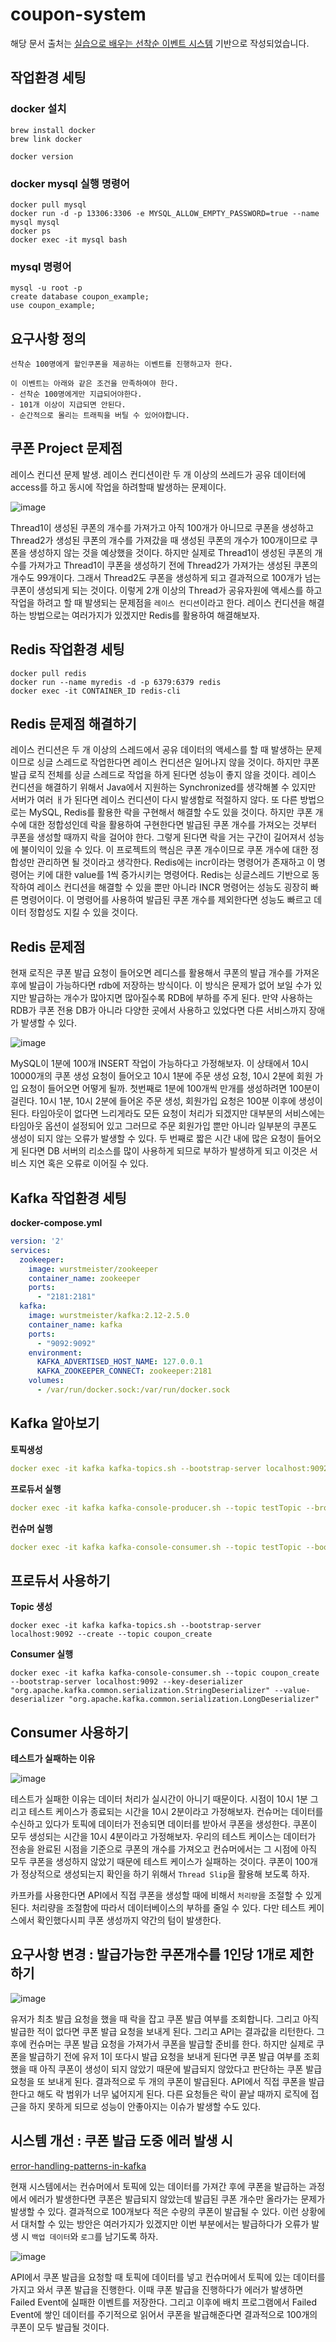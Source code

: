 # coupon-system
해당 문서 출처는 [실습으로 배우는 선착순 이벤트 시스템](https://www.inflearn.com/course/%EC%84%A0%EC%B0%A9%EC%88%9C-%EC%9D%B4%EB%B2%A4%ED%8A%B8-%EC%8B%9C%EC%8A%A4%ED%85%9C-%EC%8B%A4%EC%8A%B5) 기반으로 작성되었습니다. 

## 작업환경 세팅
### docker 설치
```
brew install docker
brew link docker

docker version
```

### docker mysql 실행 명령어
```
docker pull mysql
docker run -d -p 13306:3306 -e MYSQL_ALLOW_EMPTY_PASSWORD=true --name mysql mysql
docker ps
docker exec -it mysql bash
```

### mysql 명령어
```
mysql -u root -p
create database coupon_example;
use coupon_example;
```

## 요구사항 정의
```
선착순 100명에게 할인쿠폰을 제공하는 이벤트를 진행하고자 한다.

이 이벤트는 아래와 같은 조건을 만족하여야 한다.
- 선착순 100명에게만 지급되어야한다.
- 101개 이상이 지급되면 안된다.
- 순간적으로 몰리는 트래픽을 버틸 수 있어야합니다.
```

## 쿠폰 Project 문제점
레이스 컨디션 문제 발생. 레이스 컨디션이란 두 개 이상의 쓰레드가 공유 데이터에 access를 하고 동시에 작업을 하려할때 발생하는 문제이다.

![image](https://github.com/haeyonghahn/coupon-system/assets/31242766/fd2a73b6-55e0-4881-9fe9-9c6cd16a4a45)

Thread1이 생성된 쿠폰의 개수를 가져가고 아직 100개가 아니므로 쿠폰을 생성하고 Thread2가 생성된 쿠폰의 개수를 가져갔을 때 생성된 쿠폰의 개수가 100개이므로 쿠폰을 생성하지 않는 것을 예상했을 것이다. 하지만 실제로 Thread1이 생성된 쿠폰의 개수를 가져가고 Thread1이 쿠폰을 생성하기 전에 Thread2가 가져가는 생성된 쿠폰의 개수도 99개이다. 그래서 Thread2도 쿠폰을 생성하게 되고 결과적으로 100개가 넘는 쿠폰이 생성되게 되는 것이다. 이렇게 2개 이상의 Thread가 공유자원에 액세스를 하고 작업을 하려고 할 때 발생되는 문제점을 `레이스 컨디션`이라고 한다. 레이스 컨디션을 해결하는 방법으로는 여러가지가 있겠지만 Redis를 활용하여 해결해보자.

## Redis 작업환경 세팅
```
docker pull redis
docker run --name myredis -d -p 6379:6379 redis
docker exec -it CONTAINER_ID redis-cli
```

## Redis 문제점 해결하기
레이스 컨디션은 두 개 이상의 스레드에서 공유 데이터의 액세스를 할 때 발생하는 문제이므로 싱글 스레드로 작업한다면 레이스 컨디션은 일어나지 않을 것이다. 하지만 쿠폰 발급 로직 전체를 싱글 스레드로 작업을 하게 된다면 성능이 좋지 않을 것이다. 레이스 컨디션을 해결하기 위해서 Java에서 지원하는 Synchronized를 생각해볼 수 있지만 서버가 여러 ㅐ가 된다면 레이스 컨디션이 다시 발생함로 적절하지 않다. 또 다른 방법으로는 MySQL, Redis를 활용한 락을 구현해서 해결할 수도 있을 것이다. 하지만 쿠폰 개수에 대한 정합성인데 락을 활용하여 구현한다면 발급된 쿠폰 개수를 가져오는 것부터 쿠폰을 생성할 때까지 락을 걸어야 한다. 그렇게 된다면 락을 거는 구간이 길어져서 성능에 불이익이 있을 수 있다. 이 프로젝트의 핵심은 쿠폰 개수이므로 쿠폰 개수에 대한 정합성만 관리하면 될 것이라고 생각한다. Redis에는 incr이라는 명령어가 존재하고 이 명령어는 키에 대한 value를 1씩 증가시키는 명령어다. Redis는 싱글스레드 기반으로 동작하여 레이스 컨디션을 해결할 수 있을 뿐만 아니라 INCR 명령어는 성능도 굉장히 빠른 명령어이다. 이 명령어를 사용하여 발급된 쿠폰 개수를 제외한다면 성능도 빠르고 데이터 정합성도 지킬 수 있을 것이다.

## Redis 문제점
현재 로직은 쿠폰 발급 요청이 들어오면 레디스를 활용해서 쿠폰의 발급 개수를 가져온 후에 발급이 가능하다면 rdb에 저장하는 방식이다. 이 방식은 문제가 없어 보일 수가 있지만 발급하는 개수가 많아지면 많아질수록 RDB에 부하를 주게 된다. 만약 사용하는 RDB가 쿠폰 전용 DB가 아니라 다양한 곳에서 사용하고 있었다면 다른 서비스까지 장애가 발생할 수 있다. 

![image](https://github.com/haeyonghahn/coupon-system/assets/31242766/9b9c6952-27ee-4800-b2c5-0bd5a49173bb)

MySQL이 1분에 100개 INSERT 작업이 가능하다고 가정해보자. 이 상태에서 10시 10000개의 쿠폰 생성 요청이 들어오고 10시 1분에 주문 생성 요청, 10시 2분에 회원 가입 요청이 들어오면 어떻게 될까. 첫번째로 1분에 100개씩 만개를 생성하려면 100분이 걸린다. 10시 1분, 10시 2분에 들어온 주문 생성, 회원가입 요청은 100분 이후에 생성이 된다. 타임아웃이 없다면 느리게라도 모든 요청이 처리가 되겠지만 대부분의 서비스에는 타임아웃 옵션이 설정되어 있고 그러므로 주문 회원가입 뿐만 아니라 일부분의 쿠폰도 생성이 되지 않는 오류가 발생할 수 있다. 두 번째로 짧은 시간 내에 많은 요청이 들어오게 된다면 DB 서버의 리소스를 많이 사용하게 되므로 부하가 발생하게 되고 이것은 서비스 지연 혹은 오류로 이어질 수 있다.

## Kafka 작업환경 세팅
__docker-compose.yml__   
```yml
version: '2'
services:
  zookeeper:
    image: wurstmeister/zookeeper
    container_name: zookeeper
    ports:
      - "2181:2181"
  kafka:
    image: wurstmeister/kafka:2.12-2.5.0
    container_name: kafka
    ports:
      - "9092:9092"
    environment:
      KAFKA_ADVERTISED_HOST_NAME: 127.0.0.1
      KAFKA_ZOOKEEPER_CONNECT: zookeeper:2181
    volumes:
      - /var/run/docker.sock:/var/run/docker.sock
```

## Kafka 알아보기
__토픽생성__   
```yml
docker exec -it kafka kafka-topics.sh --bootstrap-server localhost:9092 --create --topic testTopic
```
__프로듀서 실행__   
```yml
docker exec -it kafka kafka-console-producer.sh --topic testTopic --broker-list 0.0.0.0:9092
```
__컨슈머 실행__   
```yml
docker exec -it kafka kafka-console-consumer.sh --topic testTopic --bootstrap-server localhost:9092
```

## 프로듀서 사용하기
__Topic 생성__   
```
docker exec -it kafka kafka-topics.sh --bootstrap-server localhost:9092 --create --topic coupon_create
```

__Consumer 실행__   
```
docker exec -it kafka kafka-console-consumer.sh --topic coupon_create --bootstrap-server localhost:9092 --key-deserializer "org.apache.kafka.common.serialization.StringDeserializer" --value-deserializer "org.apache.kafka.common.serialization.LongDeserializer"
```

## Consumer 사용하기
__테스트가 실패하는 이유__    

![image](https://github.com/haeyonghahn/coupon-system/assets/31242766/ab6f5e79-7381-4fc6-88a1-2a2c62936181)

테스트가 실패한 이유는 데이터 처리가 실시간이 아니기 때문이다. 시점이 10시 1분 그리고 테스트 케이스가 종료되는 시간을 10시 2분이라고 가정해보자. 컨슈머는 데이터를 수신하고 있다가 토픽에 데이터가 전송되면 데이터를 받아서 쿠폰을 생성한다. 쿠폰이 모두 생성되는 시간을 10시 4분이라고 가정해보자. 우리의 테스트 케이스는 데이터가 전송을 완료된 시점을 기준으로 쿠폰의 개수를 가져오고 컨슈머에서는 그 시점에 아직 모두 쿠폰을 생성하지 않았기 때문에 테스트 케이스가 실패하는 것이다. 쿠폰이 100개가 정상적으로 생성되는지 확인을 하기 위해서 `Thread Slip`을 활용해 보도록 하자.

카프카를 사용한다면 API에서 직접 쿠폰을 생성할 때에 비해서 `처리량`을 조절할 수 있게 된다. 처리량을 조절함에 따라서 데이터베이스의 부하를 줄일 수 있다. 다만 테스트 케이스에서 확인했다시피 쿠폰 생성까지 약간의 텀이 발생한다.

## 요구사항 변경 : 발급가능한 쿠폰개수를 1인당 1개로 제한하기
![image](https://github.com/haeyonghahn/coupon-system/assets/31242766/eb155134-f7a7-49b4-a302-325871d45931)

유저가 최초 발급 요청을 했을 때 락을 잡고 쿠폰 발급 여부를 조회합니다. 그리고 아직 발급한 적이 없다면 쿠폰 발급 요청을 보내게 된다. 그리고 API는 결과값을 리턴한다. 그 후에 컨슈머는 쿠폰 발급 요청을 가져가서 쿠폰을 발급할 준비를 한다. 하지만 실제로 쿠폰을 발급하기 전에 유저 1이 또다시 발급 요청을 보내게 된다면 쿠폰 발급 여부를 조회했을 때 아직 쿠폰이 생성이 되지 않았기 때문에 발급되지 않았다고 판단하는 쿠폰 발급 요청을 또 보내게 된다. 결과적으로 두 개의 쿠폰이 발급된다. API에서 직접 쿠폰을 발급한다고 해도 락 범위가 너무 넓어지게 된다. 다른 요청들은 락이 끝날 때까지 로직에 접근을 하지 못하게 되므로 성능이 안좋아지는 이슈가 발생할 수도 있다.

## 시스템 개선 : 쿠폰 발급 도중 에러 발생 시
[error-handling-patterns-in-kafka](https://www.confluent.io/blog/error-handling-patterns-in-kafka/)

현재 시스템에서는 컨슈머에서 토픽에 있는 데이터를 가져간 후에 쿠폰을 발급하는 과정에서 에러가 발생한다면 쿠폰은 발급되지 않았는데 발급된 쿠폰 개수만 올라가는 문제가 발생할 수 있다. 결과적으로 100개보다 적은 수량의 쿠폰이 발급될 수 있다. 이런 상황에서 대처할 수 있는 방안은 여러가지가 있겠지만 이번 부분에서는 발급하다가 오류가 발생 시 `백업 데이터`와 `로그`를 남기도록 하자.

![image](https://github.com/haeyonghahn/coupon-system/assets/31242766/d6a6dd71-accc-4156-9191-9495ae13c646)

API에서 쿠폰 발급을 요청할 때 토픽에 데이터를 넣고 컨슈머에서 토픽에 있는 데이터를 가지고 와서 쿠폰 발급을 진행한다. 이때 쿠폰 발급을 진행하다가 에러가 발생하면 Failed Event에 실패한 이벤트를 저장한다. 그리고 이후에 배치 프로그램에서 Failed Event에 쌓인 데이터를 주기적으로 읽어서 쿠폰을 발급해준다면 결과적으로 100개의 쿠폰이 모두 발급될 것이다.

